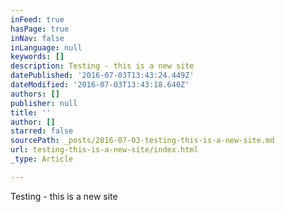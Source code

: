 ```yaml
---
inFeed: true
hasPage: true
inNav: false
inLanguage: null
keywords: []
description: Testing - this is a new site
datePublished: '2016-07-03T13:43:24.449Z'
dateModified: '2016-07-03T13:43:18.640Z'
authors: []
publisher: null
title: ''
author: []
starred: false
sourcePath: _posts/2016-07-03-testing-this-is-a-new-site.md
url: testing-this-is-a-new-site/index.html
_type: Article

---
```

Testing - this is a new site